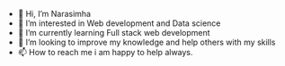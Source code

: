 - 👋 Hi, I’m Narasimha
- 👀 I’m interested in Web development and Data science
- 🌱 I’m currently learning Full stack web development
- 💞️ I’m looking to improve my knowledge and help others with my skills
- 📫 How to reach me i am happy to help always.

